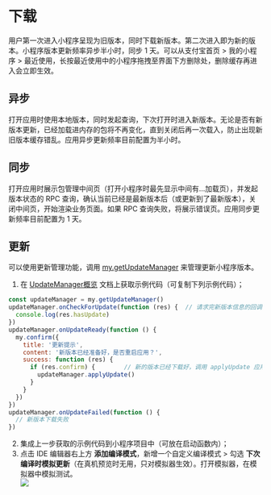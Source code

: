 # 下载
用户第一次进入小程序呈现为旧版本，同时下载新版本。第二次进入即为新的版本。小程序版本更新频率异步半小时，同步 1 天。可以从支付宝首页 > 我的小程序 > 最近使用，长按最近使用中的小程序拖拽至界面下方删除处，删除缓存再进入会立即生效。

## 异步
打开应用时使用本地版本，同时发起查询，下次打开时进入新版本。无论是否有新版本更新，已经加载进内存的包将不再变化，直到关闭后再一次载入，防止出现新旧版本缓存错乱。应用异步更新频率目前配置为半小时。

## 同步
打开应用时展示包管理中间页（打开小程序时最先显示中间有...加载页），并发起版本状态的 RPC 查询，确认当前已经是最新版本后（或更新到了最新版本），关闭中间页，开始渲染业务页面。如果 RPC 查询失败，将展示错误页。应用同步更新频率目前配置为 1 天。

## 更新
可以使用更新管理功能，调用 [my.getUpdateManager](https://opendocs.alipay.com/mini/api/zdblqg) 来管理更新小程序版本。

1. 在 [UpdateManager概览](https://opendocs.alipay.com/mini/api/ngwgfi) 文档上获取示例代码（可复制下列示例代码）；<br />
```javascript
const updateManager = my.getUpdateManager()
updateManager.onCheckForUpdate(function (res) {  // 请求完新版本信息的回调  
  console.log(res.hasUpdate)
})
updateManager.onUpdateReady(function () {
  my.confirm({
    title: '更新提示',
    content: '新版本已经准备好，是否重启应用？',
    success: function (res) {
      if (res.confirm) {        // 新的版本已经下载好，调用 applyUpdate 应用新版本并重启
        updateManager.applyUpdate()
      }
    }
  })
})
updateManager.onUpdateFailed(function () {  
  // 新版本下载失败
})
```

2. 集成上一步获取的示例代码到小程序项目中（可放在启动函数内）；
3. 点击 IDE 编辑器右上方 **添加编译模式**，新增一个自定义编译模式 > 勾选 **下次编译时模拟更新**（在真机预览时无用，只对模拟器生效）。打开模拟器，在模拟器中模拟测试。<br />
![](https://gw.alipayobjects.com/zos/workflow/workflow/202003051583397189710_69f31a5ad47f59ce0fbc714c6f8849b5.png#align=left&display=inline&height=439&margin=%5Bobject%20Object%5D&originHeight=439&originWidth=654&status=done&style=none&width=654)
